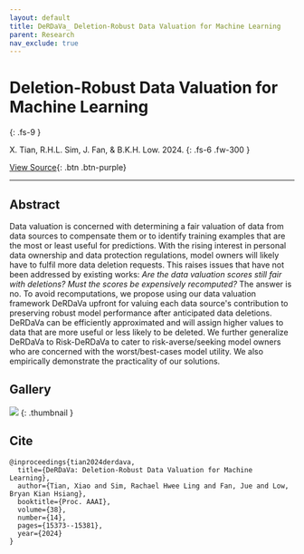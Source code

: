 ```yaml
---
layout: default
title: DeRDaVa_ Deletion-Robust Data Valuation for Machine Learning
parent: Research
nav_exclude: true
---
```


# Deletion-Robust Data Valuation for Machine Learning
{: .fs-9 }

X. Tian, R.H.L. Sim, J. Fan, & B.K.H. Low. 2024.
{: .fs-6 .fw-300 }

[View Source](https://arxiv.org/abs/2312.11413){: .btn .btn-purple}

---

## Abstract

Data valuation is concerned with determining a fair valuation of data from data sources to compensate them or to identify training examples that are the most or least useful for predictions. With the rising interest in personal data ownership and data protection regulations, model owners will likely have to fulfil more data deletion requests. This raises issues that have not been addressed by existing works: *Are the data valuation scores still fair with deletions? Must the scores be expensively recomputed?* The answer is no. To avoid recomputations, we propose using our data valuation framework DeRDaVa upfront for valuing each data source's contribution to preserving robust model performance after anticipated data deletions. DeRDaVa can be efficiently approximated and will assign higher values to data that are more useful or less likely to be deleted. We further generalize DeRDaVa to Risk-DeRDaVa to cater to risk-averse/seeking model owners who are concerned with the worst/best-cases model utility. We also empirically demonstrate the practicality of our solutions.

## Gallery

![](../img/thumbnails/thumbnail-derdava-deletion-robust.png)
{: .thumbnail }

## Cite

```
@inproceedings{tian2024derdava,
  title={DeRDaVa: Deletion-Robust Data Valuation for Machine Learning},
  author={Tian, Xiao and Sim, Rachael Hwee Ling and Fan, Jue and Low, Bryan Kian Hsiang},
  booktitle={Proc. AAAI},
  volume={38},
  number={14},
  pages={15373--15381},
  year={2024}
}
```
